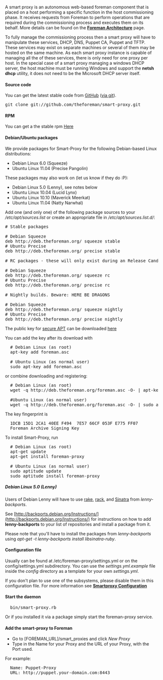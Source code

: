 
A smart proxy is an autonomous web-based foreman component that is placed on a host performing a specific function in the host commissioning phase.
It receives requests from Foreman to perform operations that are required
during the commissioning process and executes them on its behalf. More details
can be found on the [**Foreman Architecture**](manuals/1.2/index.html#ForemanArchitecture) page.

To fully manage the commissioning process then a smart proxy will have to manipulate these services, DHCP, DNS, Puppet CA, Puppet and TFTP. These services may exist on separate machines or several of them may be hosted on the same machine. As each smart proxy instance is capable of managing all the of these services, there is only need for one proxy per host.
In the special case of a smart proxy managing a windows DHCP server, the host machine must be running Windows and support the **netsh dhcp** utility, it does not need to be the Microsoft DHCP server itself.

#### Source code

You can get the latest stable code from [GitHub](https://github.com/theforeman/smart-proxy) ([via git](git://github.com/theforeman/smart-proxy.git)).

<pre>
git clone git://github.com/theforeman/smart-proxy.git
</pre>

#### RPM

You can get a the stable rpm [Here](http://yum.theforeman.org/)

#### Debian/Ubuntu packages

We provide packages for Smart-Proxy for the following Debian-based Linux distributions:

* Debian Linux 6.0 (Squeeze)
* Ubuntu Linux 11.04 (Precise Pangolin)

These packages may also work on (let us know if they do :P):

* Debian Linux 5.0 (Lenny), see notes below
* Ubuntu Linux 10.04 (Lucid Lynx)
* Ubuntu Linux 10.10 (Maverick Meerkat)
* Ubuntu Linux 11.04 (Natty Narwhal)

Add one (and only one) of the following package sources to your */etc/apt/sources.list* or create an appropriate file in */etc/apt/sources.list.d/*:

<pre>
# Stable packages

# Debian Squeeze
deb http://deb.theforeman.org/ squeeze stable
# Ubuntu Precise
deb http://deb.theforeman.org/ precise stable

# RC packages - these will only exist during an Release Candidate phase leading up to a release

# Debian Squeeze
deb http://deb.theforeman.org/ squeeze rc
# Ubuntu Precise
deb http://deb.theforeman.org/ precise rc

# Nightly builds. Beware: HERE BE DRAGONS

# Debian Squeeze
deb http://deb.theforeman.org/ squeeze nightly
# Ubuntu Precise
deb http://deb.theforeman.org/ precise nightly
</pre>

The public key for [secure APT](http://wiki.debian.org/SecureApt) can be downloaded [here](http://deb.theforeman.org/foreman.asc)

You can add the key after its download with

<pre>
  # Debian Linux (as root)
  apt-key add foreman.asc

  # Ubuntu Linux (as normal user)
  sudo apt-key add foreman.asc
</pre>

or combine downloading and registering:

<pre>
  # Debian Linux (as root)
  wget -q http://deb.theforeman.org/foreman.asc -O- | apt-key add -

  #Ubuntu Linux (as normal user)
  wget -q http://deb.theforeman.org/foreman.asc -O- | sudo apt-key add -
</pre>

The key fingerprint is

<pre>
  1DCB 15D1 2CA1 40EE F494  7E57 66CF 053F E775 FF07
  Foreman Archive Signing Key <packages@theforeman.org>
</pre>

To install Smart-Proxy, run

<pre>
  # Debian Linux (as root)
  apt-get update
  apt-get install foreman-proxy

  # Ubuntu Linux (as normal user)
  sudo aptitude update
  sudo aptitude install foreman-proxy
</pre>

##### Debian Linux 5.0 (Lenny)

Users of Debian Lenny will have to use [rake](http://packages.debian.org/lenny-backports/rake), [rack](http://packages.debian.org/lenny-backports/librack-ruby), and [Sinatra](http://packages.debian.org/lenny-backports/libsinatra-ruby) from *lenny-backports*.

See [http://backports.debian.org/Instructions/](http://backports.debian.org/Instructions/) for instructions on how to add **lenny-backports** to your list of repositories and install a package from it.

Please note that you'll have to install the packages from *lenny-backports* using *apt-get -t lenny-backports install libsinatra-ruby*.


#### Configuration file

Usually can be found at /etc/foreman-proxy/settings.yml or on the config/settings.yml subdirectory.
You can use the *settings.yml.example* file inside the *config* directory as a template for your own *settings.yml*.

If you don't plan to use one of the subsystems, please disable them in this
configuration file. For more information see [**Smartproxy
Configuration**](manuals/1.2/index.html#4.3.2SmartproxySettings)


#### Start the daemon

<pre>
  bin/smart-proxy.rb
</pre>

Or if you installed it via a package simply start the foreman-proxy service.

#### Add the smart-proxy to Foreman

* Go to [FOREMAN_URL]/smart_proxies and click *New Proxy*
* Type in the Name for your Proxy and the URL of your Proxy, with the Port used.

For example: 
<pre>
  Name: Puppet-Proxy
  URL: http://puppet.your-domain.com:8443 
</pre>

